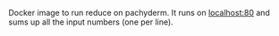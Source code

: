 Docker image to run reduce on pachyderm. It runs on [localhost:80](http://localhost:80) and sums up all the input numbers (one per line).

